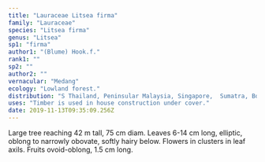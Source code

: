 ```yaml
---
title: "Lauraceae Litsea firma"
family: "Lauraceae"
species: "Litsea firma"
genus: "Litsea"
sp1: "firma"
author1: "(Blume) Hook.f."
rank1: ""
sp2: ""
author2: ""
vernacular: "Medang"
ecology: "Lowland forest."
distribution: "S Thailand, Peninsular Malaysia, Singapore,  Sumatra, Borneo, the Phlippines and Sulawesi; possibly New Guinea"
uses: "Timber is used in house construction under cover."
date: 2019-11-13T09:35:09.256Z
---
```

Large tree reaching 42 m tall, 75 cm diam. Leaves 6-14 cm long, elliptic, oblong to narrowly obovate, softly hairy below. Flowers in clusters in leaf axils. Fruits ovoid-oblong, 1.5 cm long.